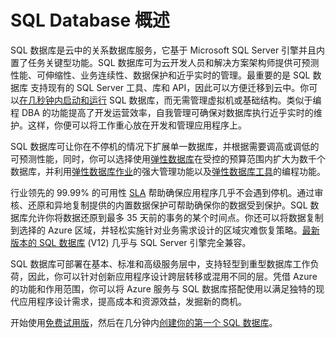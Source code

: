 <properties
   pageTitle="什么是 SQL 数据库"
   description="了解 Azure SQL 数据库、Microsoft 的关系数据库管理系统 (RDBMS) 和云中 PaaS 解决方案的技术详细信息与功能。"
   services="sql-database"
   documentationCenter=""
   authors="shontnew"
   manager="jeffreyg"
   editor="monicar"/>

<tags
   ms.service="sql-database"
   ms.date="07/17/2015"
   wacn.date="09/15/2015"/>

# SQL Database 概述

SQL 数据库是云中的关系数据库服务，它基于 Microsoft SQL Server 引擎并且内置了任务关键型功能。SQL 数据库可为云开发人员和解决方案架构师提供可预测性能、可伸缩性、业务连续性、数据保护和近乎实时的管理。最重要的是 SQL 数据库 支持现有的 SQL Server 工具、库和 API，因此可以方便迁移到云中。你可以[在几秒钟内启动和运行](/documentation/articles/sql-database-get-started) SQL 数据库，而无需管理虚拟机或基础结构。类似于编程 DBA 的功能提高了开发运营效率，自我管理可确保对数据库执行近乎实时的维护。这样，你便可以将工作重心放在开发和管理应用程序上。

SQL 数据库可让你在不停机的情况下<!--[-->扩展<!--](/documentation/articles/sql-database-service-tiers)-->单一数据库，并根据需要调高或调低的可预测性能，同时，你可以选择使用[弹性数据库](/documentation/articles/sql-database-elastic-pool)在受控的预算范围内扩大为数千个数据库，并利用[弹性数据库作业](/documentation/articles/sql-database-elastic-jobs-overview)的强大管理功能以及[弹性数据库工具](/documentation/articles/sql-database-elastic-scale-get-started)的编程功能。

行业领先的 99.99% 的可用性 [SLA](/support/legal/sla/) 帮助确保应用程序几乎不会遇到停机。通过审核、还原和异地复制提供的内置数据保护可帮助确保你的数据受到保护。SQL 数据库允许你将数据还原到最多 35 天前的事务的某个时间点。你还可以将数据复制到选择的 Azure 区域，并轻松实施针对业务需求设计的区域灾难恢复策略。[最新版本的 SQL 数据库](/documentation/articles/sql-database-preview-whats-new) (V12) 几乎与 SQL Server 引擎完全兼容。

SQL 数据库可部署在基本、标准和高级<!--[-->服务层<!--](/documentation/articles/sql-database-service-tiers)-->中，支持轻型到重型数据库工作负荷，因此，你可以针对创新应用程序设计跨层转移或混用不同的层。凭借 Azure 的功能和作用范围，你可以将 Azure 服务与 SQL 数据库搭配使用以满足独特的现代应用程序设计需求，提高成本和资源效益，发掘新的商机。

开始使用[免费试用版](/pricing/1rmb-trial/)，然后在几分钟内[创建你的第一个 SQL 数据库](/documentation/articles/sql-database-get-started)。
 

<!---HONumber=69-->